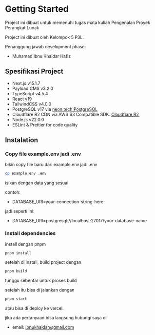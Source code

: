 # Getting Started

Project ini dibuat untuk memenuhi tugas mata kuliah Pengenalan Proyek Perangkat Lunak

Project ini dibuat oleh Kelompok 5 P3L.

Penanggung jawab development phase:

- Muhamad Ibnu Khaidar Hafiz

## Spesifikasi Project

- Next.js v15.1.7
- Payload CMS v3.2.0
- TypeScript v4.5.4
- React v19
- TailwindCSS v4.0.0
- PostgreSQL v17 via [neon.tech PostgreSQL](https://neon.tech)
- Cloudflare R2 CDN via AWS S3 Compatible SDK. [Cloudflare R2](https://www.cloudflare.com/developer-platform/products/r2/)
- Node.js v22.0.0
- ESLint & Prettier for code quality

## Instalation

### Copy file example.env jadi .env

bikin copy file baru dari example.env jadi .env

```bash
cp example.env .env
```

isikan dengan data yang sesuai

contoh:

- DATABASE_URI=your-connection-string-here

jadi seperti ini:

- DATABASE_URI=postgresql://localhost:27017/your-database-name

### Install dependencies

install dengan pnpm

```bash
pnpm install
```

setelah di install, build project dengan

```bash
pnpm build
```

tunggu sebentar untuk proses build

setelah itu bisa di jalankan dengan

```bash
pnpm start
```

atau bisa di deploy ke vercel.

jika ada pertanyaan bisa langsung hubungi saya di

- email: <ibnukhaidar@gmail.com>
